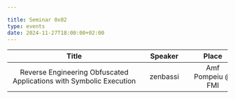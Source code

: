 ```yaml
---

title: Seminar 0x02
type: events
date: 2024-11-27T18:00:00+02:00
---
```


| Title <div style="width:290px"></div> | Speaker <div style="width:90px"></div> | Place <div style="width:100px"></div> | Datetime <div style="width:150px"></div> | Slides <div style="width:40px"></div> |
| :---: | :-----: |:------------------------------------:| :------: | :----: |
| Reverse Engineering Obfuscated Applications with Symbolic Execution | zenbassi | Amf Pompeiu @ FMI | 27 Nov 2024 18:00 | N/A |

